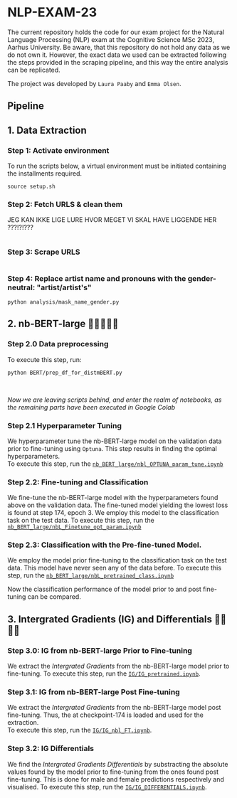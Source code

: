 # NLP-EXAM-23
The current repository holds the code for our exam project for the Natural Language Processing (NLP) exam at the Cognitive Science MSc 2023, Aarhus University. 
Be aware, that this repository do not hold any data as we do not own it. However, the exact data we used can be extracted following the steps provided in the scraping pipeline, and this way the entire analysis can be replicated. 

The project was developed by `Laura Paaby` and `Emma Olsen`. 

## Pipeline

## 1. Data Extraction 
### Step 1: Activate environment
To run the scripts below, a virtual environment must be initiated containing the installments required. 
```
source setup.sh
```

### Step 2: Fetch URLS & clean them
JEG KAN IKKE LIGE LURE HVOR MEGET VI SKAL HAVE LIGGENDE HER ???!?!???
```
```

### Step 3: Scrape URLS
```
```

### Step 4: Replace artist name and pronouns with the gender-neutral: "artist/artist's"
```
python analysis/mask_name_gender.py
```



## 2. nb-BERT-large 🤖🤖🤖🤖🤖
 
### Step 2.0 Data preprocessing
To execute this step, run:
```
python BERT/prep_df_for_distmBERT.py
```
<br>

_Now we are leaving scripts behind, and enter the realm of notebooks, as the remaining parts have been executed in Google Colab_

### Step 2.1 Hyperparameter Tuning
We hyperparameter tune the nb-BERT-large model on the validation data prior to fine-tuning using `Optuna`. This step results in finding the optimal hyperparameters.  
To execute this step, run the [`nb_BERT_large/nbl_OPTUNA_param_tune.ipynb`](https://github.com/laurawpaaby/NLP23_exam_BERT/blob/main/nb_BERT_large/nbL_OPTUNA_param_tune.ipynb) 

### Step 2.2: Fine-tuning and Classification
We fine-tune the nb-BERT-large model with the hyperparameters found above on the validation data. The fine-tuned model yielding the lowest loss is found at step 174, epoch 3. We employ this model to the classification task on the test data. 
To execute this step, run the [`nb_BERT_large/nbL_Finetune_opt_param.ipynb`](https://github.com/laurawpaaby/NLP23_exam_BERT/blob/main/nb_BERT_large/nbL_Finetune_opt_param.ipynb)

### Step 2.3: Classification with the Pre-fine-tuned Model.
We employ the model prior fine-tuning to the classification task on the test data. This model have never seen any of the data before. 
To execute this step, run the [`nb_BERT_large/nbL_pretrained_class.ipynb`](https://github.com/laurawpaaby/NLP23_exam_BERT/blob/main/nb_BERT_large/nbL_Pretrained_class.ipynb) 

Now the classification performance of the model prior to and post fine-tuning can be compared. 

## 3. Intergrated Gradients (IG) and Differentials 🔦🔦🔦🔦

### Step 3.0: IG from nb-BERT-large Prior to Fine-tuning
We extract the _Intergrated Gradients_ from the nb-BERT-large model prior to fine-tuning. 
To execute this step, run the [`IG/IG_pretrained.ipynb`](https://github.com/laurawpaaby/NLP23_exam_BERT/blob/main/IG/IG_pretrained.ipynb). 

### Step 3.1: IG from nb-BERT-large Post Fine-tuning
We extract the _Intergrated Gradients_ from the nb-BERT-large model post fine-tuning. Thus, the at checkpoint-174 is loaded and used for the extraction.  
To execute this step, run the [`IG/IG_nbl_FT.ipynb`](https://github.com/laurawpaaby/NLP23_exam_BERT/blob/main/IG/IG_nbl_FT.ipynb).

### Step 3.2: IG Differentials 
We find the _Intergrated Gradients Differentials_ by substracting the absolute values found by the model prior to fine-tuning from the ones found post fine-tuning. This is done for male and female predictions respectively and visualised. 
To execute this step, run the [`IG/IG_DIFFERENTIALS.ipynb`](https://github.com/laurawpaaby/NLP23_exam_BERT/blob/main/IG/IG_DIFFERENTIALS.ipynb).



